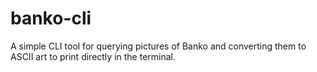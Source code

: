 # banko-cli

A simple CLI tool for querying pictures of Banko and converting them to ASCII art to print directly in the terminal.